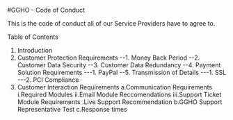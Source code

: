 #GGHO - Code of Conduct

This is the code of conduct all of our Service Providers have to agree to.

Table of Contents

1. Introduction
2. Customer Protection Requirements
	--1. Money Back Period 
	--2. Customer Data Security
	--3. Customer Data Redundancy
	--4. Payment Solution Requirements
		---1. PayPal
	--5. Transmission of Details
		---1. SSL
		---2. PCI Compliance
3. Customer Interaction Requirements
a.Communication Requirements
i.Required Modules
ii.Email Module Reccomendations
iii.Support Ticket Module Requirements
	.Live Support Recommendation
	b.GGHO Support Representative Test
	c.Response times
